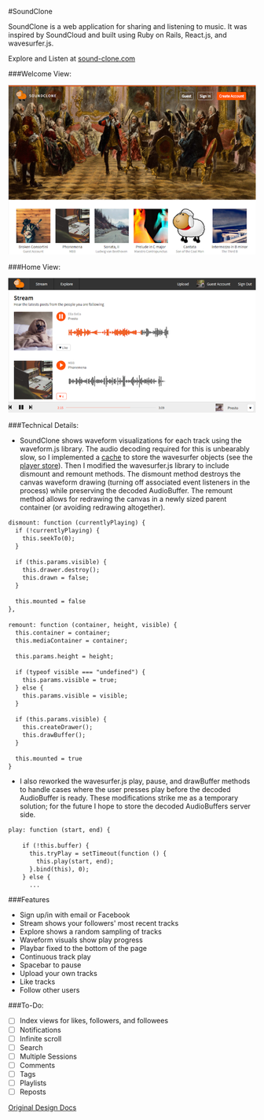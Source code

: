 #SoundClone

SoundClone is a web application for sharing and listening to music. It was
 inspired by SoundCloud and built using Ruby on Rails, React.js, and wavesurfer.js.

Explore and Listen at [sound-clone.com](http://www.sound-clone.com/)

###Welcome View:

![welcome]

###Home View:

![stream]

###Technical Details:
* SoundClone shows waveform visualizations for each track using the waveform.js library. The audio decoding required for this is unbearably slow, so I implemented a [cache](./frontend/lib/cache.js) to store the wavesurfer objects (see the [player store](./frontend/stores/player.js)). Then I modified the wavesurfer.js library to include dismount and remount methods. The dismount method destroys the canvas waveform drawing (turning off associated event listeners in the process) while preserving the decoded AudioBuffer. The remount method allows for redrawing the canvas in a newly sized parent container (or avoiding redrawing altogether).

```
dismount: function (currentlyPlaying) {
  if (!currentlyPlaying) {
    this.seekTo(0);
  }

  if (this.params.visible) {
    this.drawer.destroy();
    this.drawn = false;
  }

  this.mounted = false
},

remount: function (container, height, visible) {
  this.container = container;
  this.mediaContainer = container;

  this.params.height = height;

  if (typeof visible === "undefined") {
    this.params.visible = true;
  } else {
    this.params.visible = visible;
  }

  if (this.params.visible) {
    this.createDrawer();
    this.drawBuffer();
  }

  this.mounted = true
}
```

* I also reworked the wavesurfer.js play, pause, and drawBuffer methods to handle cases where the user presses play before the decoded AudioBuffer is ready. These modifications strike me as a temporary solution; for the future I hope to store the decoded AudioBuffers server side.

```
play: function (start, end) {

    if (!this.buffer) {
      this.tryPlay = setTimeout(function () {
        this.play(start, end);
      }.bind(this), 0);
    } else {
      ...
```

###Features
* Sign up/in with email or Facebook
* Stream shows your followers' most recent tracks
* Explore shows a random sampling of tracks
* Waveform visuals show play progress
* Playbar fixed to the bottom of the page
* Continuous track play
* Spacebar to pause
* Upload your own tracks
* Like tracks
* Follow other users

###To-Do:
* [ ] Index views for likes, followers, and followees
* [ ] Notifications
* [ ] Infinite scroll
* [ ] Search
* [ ] Multiple Sessions
* [ ] Comments
* [ ] Tags
* [ ] Playlists
* [ ] Reposts

[Original Design Docs](./docs/README.md)

[welcome]: ./docs/images/welcome.png
[stream]: ./docs/images/stream.png
